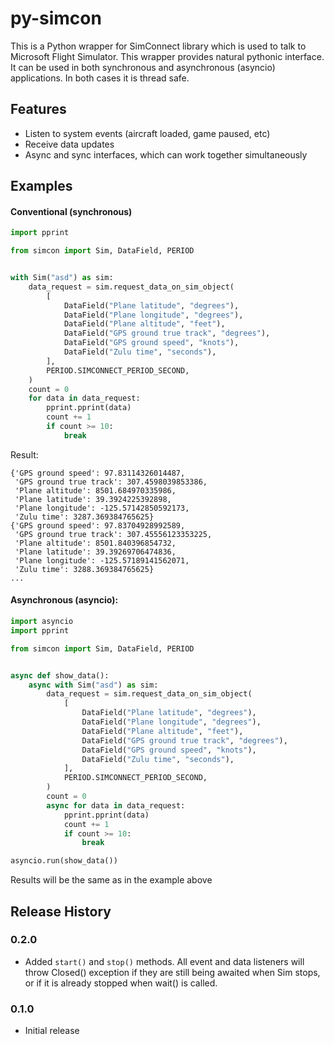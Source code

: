 # py-simcon

This is a Python wrapper for SimConnect library which is used to talk to
Microsoft Flight Simulator. This wrapper provides natural pythonic interface.
It can be used in both synchronous and asynchronous (asyncio) applications.
In both cases it is thread safe.

## Features

  * Listen to system events (aircraft loaded, game paused, etc)
  * Receive data updates
  * Async and sync interfaces, which can work together simultaneously

## Examples

#### Conventional (synchronous)

```python
import pprint

from simcon import Sim, DataField, PERIOD


with Sim("asd") as sim: 
    data_request = sim.request_data_on_sim_object(
        [
            DataField("Plane latitude", "degrees"),
            DataField("Plane longitude", "degrees"),
            DataField("Plane altitude", "feet"),
            DataField("GPS ground true track", "degrees"),
            DataField("GPS ground speed", "knots"),
            DataField("Zulu time", "seconds"),
        ],
        PERIOD.SIMCONNECT_PERIOD_SECOND,
    )
    count = 0
    for data in data_request:
        pprint.pprint(data)
        count += 1
        if count >= 10:
            break
```

Result:
```
{'GPS ground speed': 97.83114326014487,
 'GPS ground true track': 307.4598039853386,
 'Plane altitude': 8501.684970335986,
 'Plane latitude': 39.3924225392898,
 'Plane longitude': -125.57142850592173,
 'Zulu time': 3287.369384765625}
{'GPS ground speed': 97.83704928992589,
 'GPS ground true track': 307.45556123353225,
 'Plane altitude': 8501.840396854732,
 'Plane latitude': 39.39269706474836,
 'Plane longitude': -125.57189141562071,
 'Zulu time': 3288.369384765625}
...
```

#### Asynchronous (asyncio):

```python
import asyncio
import pprint

from simcon import Sim, DataField, PERIOD


async def show_data():
    async with Sim("asd") as sim: 
        data_request = sim.request_data_on_sim_object(
            [
                DataField("Plane latitude", "degrees"),
                DataField("Plane longitude", "degrees"),
                DataField("Plane altitude", "feet"),
                DataField("GPS ground true track", "degrees"),
                DataField("GPS ground speed", "knots"),
                DataField("Zulu time", "seconds"),
            ],
            PERIOD.SIMCONNECT_PERIOD_SECOND,
        )
        count = 0
        async for data in data_request:
            pprint.pprint(data)
            count += 1
            if count >= 10:
                break

asyncio.run(show_data())
```

Results will be the same as in the example above


## Release History

### 0.2.0

  * Added `start()` and `stop()` methods. All event and data listeners
    will throw Closed() exception if they are still being awaited when
    Sim stops, or if it is already stopped when wait() is called.

### 0.1.0
  * Initial release
